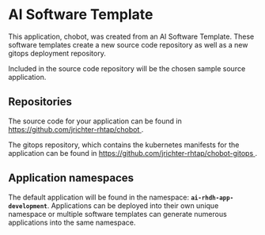 # AI Software Template

This application, chobot, was created from an AI Software Template. These software templates create a new source code repository as well as a new gitops deployment repository.

Included in the source code repository will be the chosen sample source application.

## Repositories

The source code for your application can be found in [https://github.com/jrichter-rhtap/chobot ](https://github.com/jrichter-rhtap/chobot ).
 
The gitops repository, which contains the kubernetes manifests for the application can be found in 
[https://github.com/jrichter-rhtap/chobot-gitops ](https://github.com/jrichter-rhtap/chobot-gitops ). 

## Application namespaces 

The default application will be found in the namespace: **`ai-rhdh-app-development`**. Applications can be deployed into their own unique namespace or multiple software templates can generate numerous applications into the same namespace.